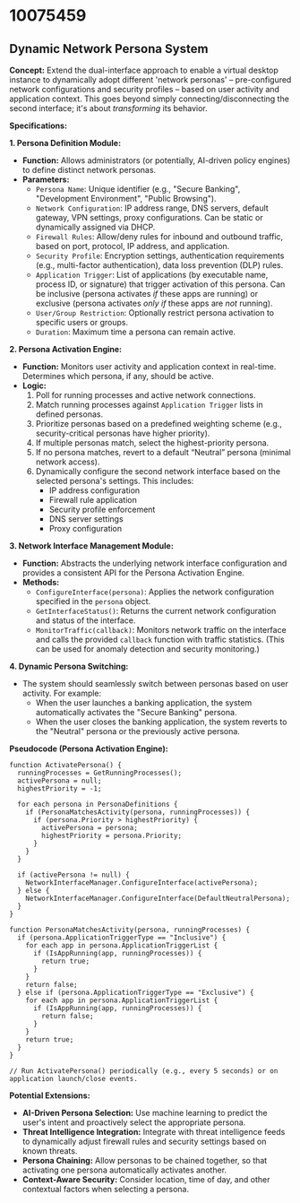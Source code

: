 # 10075459

## Dynamic Network Persona System

**Concept:** Extend the dual-interface approach to enable a virtual desktop instance to dynamically adopt different 'network personas' – pre-configured network configurations and security profiles – based on user activity and application context. This goes beyond simply connecting/disconnecting the second interface; it's about *transforming* its behavior.

**Specifications:**

**1. Persona Definition Module:**

*   **Function:** Allows administrators (or potentially, AI-driven policy engines) to define distinct network personas.
*   **Parameters:**
    *   `Persona Name`:  Unique identifier (e.g., "Secure Banking", "Development Environment", "Public Browsing").
    *   `Network Configuration`:  IP address range, DNS servers, default gateway, VPN settings, proxy configurations.  Can be static or dynamically assigned via DHCP.
    *   `Firewall Rules`:  Allow/deny rules for inbound and outbound traffic, based on port, protocol, IP address, and application.
    *   `Security Profile`:  Encryption settings, authentication requirements (e.g., multi-factor authentication), data loss prevention (DLP) rules.
    *   `Application Trigger`:  List of applications (by executable name, process ID, or signature) that trigger activation of this persona.  Can be inclusive (persona activates *if* these apps are running) or exclusive (persona activates *only if* these apps are *not* running).
    *   `User/Group Restriction`:  Optionally restrict persona activation to specific users or groups.
    *   `Duration`:  Maximum time a persona can remain active.

**2.  Persona Activation Engine:**

*   **Function:** Monitors user activity and application context in real-time.  Determines which persona, if any, should be active.
*   **Logic:**
    1.  Poll for running processes and active network connections.
    2.  Match running processes against `Application Trigger` lists in defined personas.
    3.  Prioritize personas based on a predefined weighting scheme (e.g., security-critical personas have higher priority).
    4.  If multiple personas match, select the highest-priority persona.
    5.  If no persona matches, revert to a default “Neutral” persona (minimal network access).
    6.  Dynamically configure the second network interface based on the selected persona's settings. This includes:
        *   IP address configuration
        *   Firewall rule application
        *   Security profile enforcement
        *   DNS server settings
        *   Proxy configuration

**3.  Network Interface Management Module:**

*   **Function:**  Abstracts the underlying network interface configuration and provides a consistent API for the Persona Activation Engine.
*   **Methods:**
    *   `ConfigureInterface(persona)`:  Applies the network configuration specified in the `persona` object.
    *   `GetInterfaceStatus()`:  Returns the current network configuration and status of the interface.
    *   `MonitorTraffic(callback)`:  Monitors network traffic on the interface and calls the provided `callback` function with traffic statistics. (This can be used for anomaly detection and security monitoring.)

**4.  Dynamic Persona Switching:**

*   The system should seamlessly switch between personas based on user activity.  For example:
    *   When the user launches a banking application, the system automatically activates the "Secure Banking" persona.
    *   When the user closes the banking application, the system reverts to the "Neutral" persona or the previously active persona.

**Pseudocode (Persona Activation Engine):**

```
function ActivatePersona() {
  runningProcesses = GetRunningProcesses();
  activePersona = null;
  highestPriority = -1;

  for each persona in PersonaDefinitions {
    if (PersonaMatchesActivity(persona, runningProcesses)) {
      if (persona.Priority > highestPriority) {
        activePersona = persona;
        highestPriority = persona.Priority;
      }
    }
  }

  if (activePersona != null) {
    NetworkInterfaceManager.ConfigureInterface(activePersona);
  } else {
    NetworkInterfaceManager.ConfigureInterface(DefaultNeutralPersona);
  }
}

function PersonaMatchesActivity(persona, runningProcesses) {
  if (persona.ApplicationTriggerType == "Inclusive") {
    for each app in persona.ApplicationTriggerList {
      if (IsAppRunning(app, runningProcesses)) {
        return true;
      }
    }
    return false;
  } else if (persona.ApplicationTriggerType == "Exclusive") {
    for each app in persona.ApplicationTriggerList {
      if (IsAppRunning(app, runningProcesses)) {
        return false;
      }
    }
    return true;
  }
}

// Run ActivatePersona() periodically (e.g., every 5 seconds) or on application launch/close events.
```

**Potential Extensions:**

*   **AI-Driven Persona Selection:**  Use machine learning to predict the user's intent and proactively select the appropriate persona.
*   **Threat Intelligence Integration:**  Integrate with threat intelligence feeds to dynamically adjust firewall rules and security settings based on known threats.
*   **Persona Chaining:**  Allow personas to be chained together, so that activating one persona automatically activates another.
*   **Context-Aware Security:** Consider location, time of day, and other contextual factors when selecting a persona.